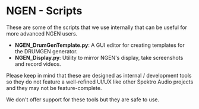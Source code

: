 # NGEN - Scripts

These are some of the scripts that we use internally that can be useful for more advanced NGEN users.

- **NGEN_DrumGenTemplate.py**: A GUI editor for creating templates for the DRUMGEN generator.
- **NGEN_Display.py**: Utility to mirror NGEN's display, take screenshots and record videos.

Please keep in mind that these are designed as internal / development tools so they do not feature a well-refined UI/UX like other Spektro Audio projects and they may not be feature-complete.

We don't offer support for these tools but they are safe to use.